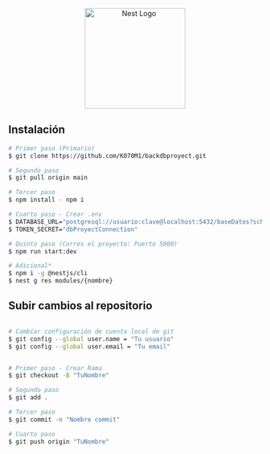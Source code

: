 <p align="center">
  <a href="http://nestjs.com/" target="blank"><img src="https://nestjs.com/img/logo-small.svg" width="200" alt="Nest Logo" /></a>
</p>

[circleci-image]: https://img.shields.io/circleci/build/github/nestjs/nest/master?token=abc123def456
[circleci-url]: https://circleci.com/gh/nestjs/nest

## Instalación

```bash
# Primer paso (Primario)
$ git clone https://github.com/K070M1/backdbproyect.git

# Segundo paso 
$ git pull origin main

# Tercer paso
$ npm install - npm i

# Cuarto paso - Crear .env
$ DATABASE_URL="postgresql://usuario:clave@localhost:5432/baseDatos?schema=public"
$ TOKEN_SECRET="dbProyectConnection"

# Quinto paso (Corres el proyecto: Puerto 5000)
$ npm run start:dev

# Adicional*
$ npm i -g @nestjs/cli
$ nest g res modules/{nombre}
```

## Subir cambios al repositorio

```bash

# Cambiar configuración de cuenta local de git
$ git config --global user.name = "Tu usuario"
$ git config --global user.email = "Tu email"


# Primer paso - Crear Rama
$ git checkout -B "TuNombre"

# Segundo paso
$ git add .

# Tercer paso
$ git commit -m "Nombre commit"

# Cuarto paso
$ git push origin "TuNombre"
```